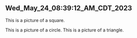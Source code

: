 ## Wed_May_24_08:39:12_AM_CDT_2023
This is a picture of a square.

This is a picture of a circle.
This is a picture of a triangle.
